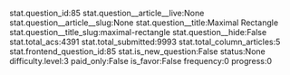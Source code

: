 stat.question_id:85
stat.question__article__live:None
stat.question__article__slug:None
stat.question__title:Maximal Rectangle
stat.question__title_slug:maximal-rectangle
stat.question__hide:False
stat.total_acs:4391
stat.total_submitted:9993
stat.total_column_articles:5
stat.frontend_question_id:85
stat.is_new_question:False
status:None
difficulty.level:3
paid_only:False
is_favor:False
frequency:0
progress:0

